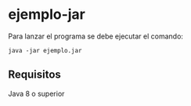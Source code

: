 # ejemplo-jar

Para lanzar el programa se debe ejecutar el comando:

    java -jar ejemplo.jar
    
    
Requisitos
----------

Java 8 o superior
